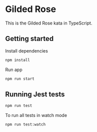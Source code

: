 # Gilded Rose

This is the Gilded Rose kata in TypeScript.

## Getting started

Install dependencies

```sh
npm install
```

Run app

```sh
npm run start
```

## Running Jest tests

```sh
npm run test
```

To run all tests in watch mode

```sh
npm run test:watch
```
